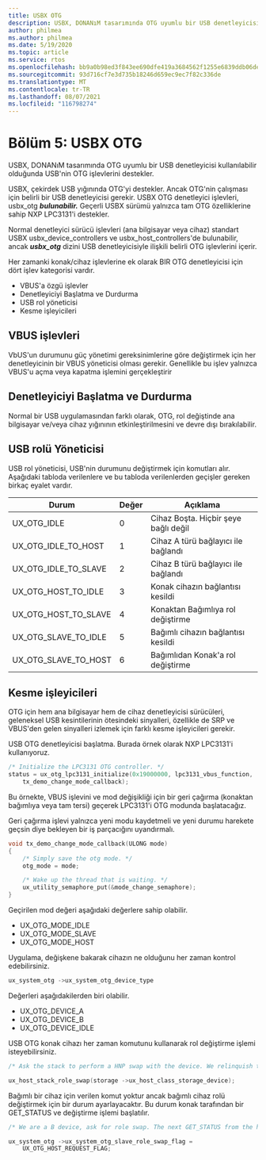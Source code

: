 ```yaml
---
title: USBX OTG
description: USBX, DONANıM tasarımında OTG uyumlu bir USB denetleyicisi kullanılabilir olduğunda USB'nin OTG işlevlerini destekler.
author: philmea
ms.author: philmea
ms.date: 5/19/2020
ms.topic: article
ms.service: rtos
ms.openlocfilehash: bb9a0b98ed3f843ee690dfe419a3684562f1255e6839ddb06ded9d8f6023adcc
ms.sourcegitcommit: 93d716cf7e3d735b18246d659ec9ec7f82c336de
ms.translationtype: MT
ms.contentlocale: tr-TR
ms.lasthandoff: 08/07/2021
ms.locfileid: "116798274"
---
```

# <a name="chapter-5-usbx-otg"></a>Bölüm 5: USBX OTG

USBX, DONANıM tasarımında OTG uyumlu bir USB denetleyicisi kullanılabilir olduğunda USB'nin OTG işlevlerini destekler.

USBX, çekirdek USB yığınında OTG'yi destekler. Ancak OTG'nin çalışması için belirli bir USB denetleyicisi gerekir. USBX OTG denetleyici işlevleri, usbx_otg ***bulunabilir.*** Geçerli USBX sürümü yalnızca tam OTG özelliklerine sahip NXP LPC3131'i destekler.

Normal denetleyici sürücü işlevleri (ana bilgisayar veya cihaz) standart USBX usbx_device_controllers ve usbx_host_controllers'de bulunabilir, ancak ***usbx_otg*** dizini USB denetleyicisiyle ilişkili belirli OTG işlevlerini içerir.

Her zamanki konak/cihaz işlevlerine ek olarak BIR OTG denetleyicisi için dört işlev kategorisi vardır.

- VBUS'a özgü işlevler
- Denetleyiciyi Başlatma ve Durdurma
- USB rol yöneticisi
- Kesme işleyicileri

## <a name="vbus-functions"></a>VBUS işlevleri

VbUS'un durumunu güç yönetimi gereksinimlerine göre değiştirmek için her denetleyicinin bir VBUS yöneticisi olması gerekir. Genellikle bu işlev yalnızca VBUS'u açma veya kapatma işlemini gerçekleştirir

## <a name="start-and-stop-the-controller"></a>Denetleyiciyi Başlatma ve Durdurma

Normal bir USB uygulamasından farklı olarak, OTG, rol değiştinde ana bilgisayar ve/veya cihaz yığınının etkinleştirilmesini ve devre dışı bırakılabilir.

## <a name="usb-role-manager"></a>USB rolü Yöneticisi

USB rol yöneticisi, USB'nin durumunu değiştirmek için komutları alır. Aşağıdaki tabloda verilenlere ve bu tabloda verilenlerden geçişler gereken birkaç eyalet vardır.

| Durum                    | Değer | Açıklama                                           |
| ------------------------ | ----- | ----------------------------------------------------- |
| UX_OTG_IDLE            | 0     | Cihaz Boşta. Hiçbir şeye bağlı değil |
| UX_OTG_IDLE_TO_HOST  | 1     | Cihaz A türü bağlayıcı ile bağlandı             |
| UX_OTG_IDLE_TO_SLAVE | 2     | Cihaz B türü bağlayıcı ile bağlandı             |
| UX_OTG_HOST_TO_IDLE  | 3     | Konak cihazın bağlantısı kesildi                          |
| UX_OTG_HOST_TO_SLAVE | 4     | Konaktan Bağımlıya rol değiştirme                          |
| UX_OTG_SLAVE_TO_IDLE | 5     | Bağımlı cihazın bağlantısı kesildi                          |
| UX_OTG_SLAVE_TO_HOST | 6     | Bağımlıdan Konak'a rol değiştirme                          |

## <a name="interrupt-handlers"></a>Kesme işleyicileri

OTG için hem ana bilgisayar hem de cihaz denetleyicisi sürücüleri, geleneksel USB kesintilerinin ötesindeki sinyalleri, özellikle de SRP ve VBUS'den gelen sinyalleri izlemek için farklı kesme işleyicileri gerekir.

USB OTG denetleyicisi başlatma. Burada örnek olarak NXP LPC3131'i kullanıyoruz.

```C
/* Initialize the LPC3131 OTG controller. */
status = ux_otg_lpc3131_initialize(0x19000000, lpc3131_vbus_function,
    tx_demo_change_mode_callback);
```

Bu örnekte, VBUS işlevini ve mod değişikliği için bir geri çağırma (konaktan bağımlıya veya tam tersi) geçerek LPC3131'i OTG modunda başlatacağız.

Geri çağırma işlevi yalnızca yeni modu kaydetmeli ve yeni durumu harekete geçsin diye bekleyen bir iş parçacığını uyandırmalı.

```C
void tx_demo_change_mode_callback(ULONG mode)
{
    /* Simply save the otg mode. */
    otg_mode = mode;

    /* Wake up the thread that is waiting. */
    ux_utility_semaphore_put(&mode_change_semaphore);
}
```

Geçirilen mod değeri aşağıdaki değerlere sahip olabilir.

- UX_OTG_MODE_IDLE
- UX_OTG_MODE_SLAVE
- UX_OTG_MODE_HOST

Uygulama, değişkene bakarak cihazın ne olduğunu her zaman kontrol edebilirsiniz.

```C
ux_system_otg ->ux_system_otg_device_type
```

Değerleri aşağıdakilerden biri olabilir.

- UX_OTG_DEVICE_A
- UX_OTG_DEVICE_B
- UX_OTG_DEVICE_IDLE

USB OTG konak cihazı her zaman komutunu kullanarak rol değiştirme işlemi isteyebilirsiniz.

```C
/* Ask the stack to perform a HNP swap with the device. We relinquish the host role to A device. */

ux_host_stack_role_swap(storage ->ux_host_class_storage_device);
```

Bağımlı bir cihaz için verilen komut yoktur ancak bağımlı cihaz rolü değiştirmek için bir durum ayarlayacaktır. Bu durum konak tarafından bir GET_STATUS ve değiştirme işlemi başlatılır.

```C
/* We are a B device, ask for role swap. The next GET_STATUS from the host will get the status change and do the HNP. */

ux_system_otg ->ux_system_otg_slave_role_swap_flag =
    UX_OTG_HOST_REQUEST_FLAG;
```
